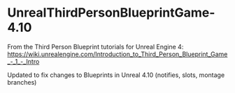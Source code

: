 # UnrealThirdPersonBlueprintGame-4.10

From the Third Person Blueprint tutorials for Unreal Engine 4:
https://wiki.unrealengine.com/Introduction_to_Third_Person_Blueprint_Game_-_1_-_Intro

Updated to fix changes to Blueprints in Unreal 4.10 (notifies, slots, montage branches)
